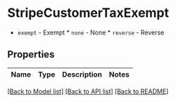 # StripeCustomerTaxExempt

* `exempt` - Exempt * `none` - None * `reverse` - Reverse

## Properties
Name | Type | Description | Notes
------------ | ------------- | ------------- | -------------

[[Back to Model list]](../README.md#documentation-for-models) [[Back to API list]](../README.md#documentation-for-api-endpoints) [[Back to README]](../README.md)


